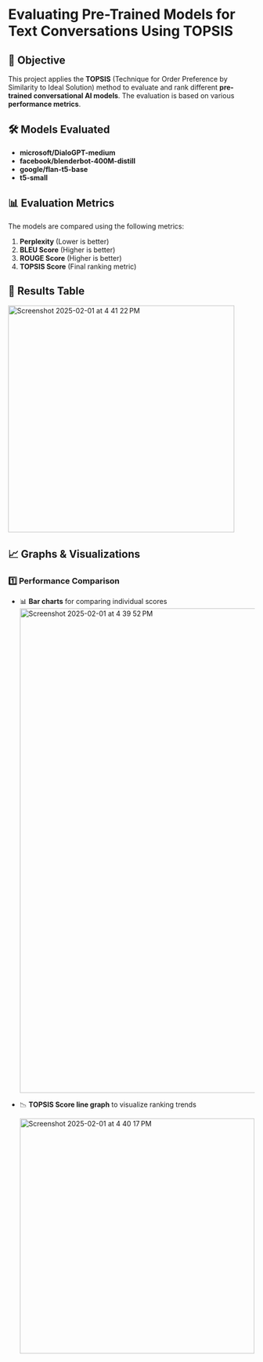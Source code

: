 # **Evaluating Pre-Trained Models for Text Conversations Using TOPSIS**

## 📌 **Objective**
This project applies the **TOPSIS** (Technique for Order Preference by Similarity to Ideal Solution) method to evaluate and rank different **pre-trained conversational AI models**. The evaluation is based on various **performance metrics**.

## 🛠 **Models Evaluated**
- **microsoft/DialoGPT-medium**
- **facebook/blenderbot-400M-distill**
- **google/flan-t5-base**
- **t5-small**

## 📊 **Evaluation Metrics**
The models are compared using the following metrics:
1. **Perplexity** (Lower is better)
2. **BLEU Score** (Higher is better)
3. **ROUGE Score** (Higher is better)
4. **TOPSIS Score** (Final ranking metric)

## 🔢 **Results Table**
<img width="462" alt="Screenshot 2025-02-01 at 4 41 22 PM" src="https://github.com/user-attachments/assets/c95a4634-6ef5-472b-ba32-dad30ea7b515" />

## 📈 **Graphs & Visualizations**
### **1️⃣ Performance Comparison**
- 📊 **Bar charts** for comparing individual scores
  <img width="987" alt="Screenshot 2025-02-01 at 4 39 52 PM" src="https://github.com/user-attachments/assets/0b7c4663-6edd-424d-bc79-b49f239ca35f" />
  
- 📉 **TOPSIS Score line graph** to visualize ranking trends
  
  <img width="479" alt="Screenshot 2025-02-01 at 4 40 17 PM" src="https://github.com/user-attachments/assets/e950654a-e0d9-420a-b935-160573dd66bc" />


